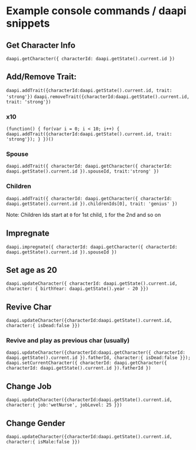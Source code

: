 # Example console commands / daapi snippets

## Get Character Info
`daapi.getCharacter({ characterId: daapi.getState().current.id })`

## Add/Remove Trait:
`daapi.addTrait({characterId:daapi.getState().current.id, trait: 'strong'})`
`daapi.removeTrait({characterId:daapi.getState().current.id, trait: 'strong'})`
### x10
`(function() { for(var i = 0; i < 10; i++) { daapi.addTrait({characterId:daapi.getState().current.id, trait: 'strong'}); } })()`
### Spouse
`daapi.addTrait({ characterId: daapi.getCharacter({ characterId: daapi.getState().current.id }).spouseId, trait:'strong' })`
### Children
`daapi.addTrait({ characterId: daapi.getCharacter({ characterId: daapi.getState().current.id }).childrenIds[0], trait: 'genius' })`

Note: Children Ids start at `0` for 1st child, `1` for the 2nd and so on

## Impregnate
`daapi.impregnate({ characterId: daapi.getCharacter({ characterId: daapi.getState().current.id }).spouseId })`

## Set age as 20
`daapi.updateCharacter({ characterId: daapi.getState().current.id, character: { birthYear: daapi.getState().year - 20 }})`

## Revive Char
`daapi.updateCharacter({characterId:daapi.getState().current.id, character:{ isDead:false }})`
### Revive and play as previous char (usually)
`daapi.updateCharacter({characterId:daapi.getCharacter({ characterId: daapi.getState().current.id }).fatherId, character:{ isDead:false }}); daapi.setCurrentCharacter({ characterId: daapi.getCharacter({ characterId: daapi.getState().current.id }).fatherId })`

## Change Job
`daapi.updateCharacter({characterId:daapi.getState().current.id, character:{ job:'wetNurse', jobLevel: 25 }})`

## Change Gender
`daapi.updateCharacter({characterId:daapi.getState().current.id, character:{ isMale:false }})`
